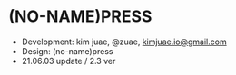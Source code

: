 # (NO-NAME)PRESS
- Development: kim juae, @zuae, kimjuae.io@gmail.com
- Design: (no-name)press
- 21.06.03 update / 2.3 ver
